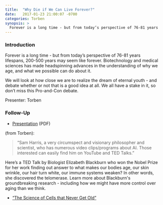 ```yaml
---
title:  "Why Die if We Can Live Forever?"
date:   2017-01-23 21:00:07 -0700
categories: Torben
synopsis: >
  Forever is a long time - but from today’s perspective of 76-81 years lifespans, 200-500 years may seem like forever. Biotechnology and medical sciences has made headspinning advances in the understanding of why we age, and what we  possible can do about it.
---
```


### Introduction

Forever is a long time - but from today’s perspective of 76-81 years lifespans, 200-500 years may seem like forever. Biotechnology and medical sciences has made headspinning advances in the understanding of why we age, and what we  possible can do about it.

We will look at how close we are to realize the dream of eternal youth - and debate whether or not that is a good idea at all. We all have a stake in it, so don’t miss this Pro-and-Con debate.

Presenter: Torben

### Follow-Up

* [Presentation](/assets/present/2017/why-die.pdf) (PDF) 

(from Torben): 

> “Sam Harris, a very circumspect and visionary philosopher and scientist, who has numerous video clips/programs about AI. Those interested can easily find him on YouTube and TED Talks.”

Here’s a TED Talk by Biologist Elizabeth Blackburn who won the Nobel Prize for her work finding out answer to what makes our bodies age, our skin wrinkle, our hair turn white, our immune systems weaken? In other words, she discovered the telomerase. Learn more about Blackburn's groundbreaking research - including how we might have more control over aging than we think.

* [“The Science of Cells that Never Get Old”](https://www.ted.com/talks/elizabeth_blackburn_the_science_of_cells_that_never_get_old)

